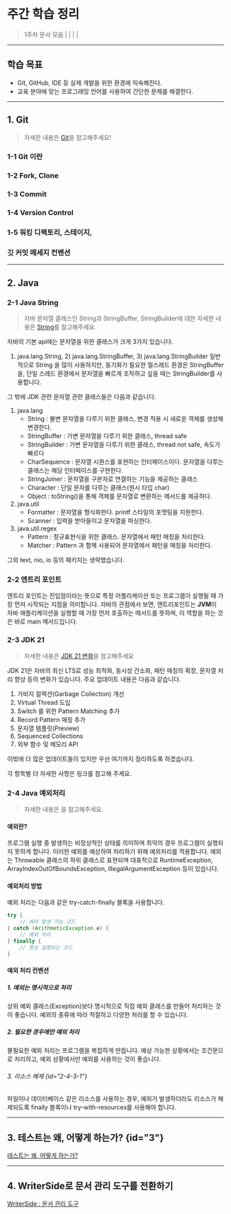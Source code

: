 # 주간 학습 정리

> 1주차 문서 모음
> | **[](1주차-문자열-덧셈-계산기.md)** | **[](1주차-미션-요약.md)** | **[](1주차-요구사항-분석.md)** |

---

## 학습 목표

* Git, GitHub, IDE 등 실제 개발을 위한 환경에 익숙해진다.
* 교육 분야에 맞는 프로그래밍 언어를 사용하여 간단한 문제를 해결한다.

---

## 1. Git

> 자세한 내용은 [Git](Git-VCS-Github.md)을 참고해주세요!

### 1-1 Git 이란

### 1-2 Fork, Clone

### 1-3 Commit

### 1-4 Version Control

### 1-5  워킹 디랙토리, 스테이지,

### 깃 커밋 메세지 컨벤션

---

## 2. Java

### 2-1 Java String

> 자바 문자열 클래스인 String과 StringBuffer, StringBuilder에 대한 자세한 내용은
> [String](Java-String-클래스와-메서드.md)를 참고해주세요.

자바의 기본 api에는 문자열을 위한 클래스가 크게 3가지 있습니다.

1) java.lang.String, 2) java.lang.StringBuffer, 3) java.lang.StringBuilder
   일반적으로 String 을 많이 사용하지만, 동기화가 필요한 멀스레드 환경은 StringBuffer을,
   단일 스레드 환경에서 문자열을 빠르게 조작하고 싶을 때는 StringBuilder를 사용합니다.

그 밖에 JDK 관련 문자열 관련 클래스들은 다음과 같습니다.

1) java.lang
    - String : 불변 문자열을 다루기 위한 클래스, 변경 적용 시 새로운 객체를 생성해 변경한다.
    - StringBuffer : 가변 문자열을 다루기 위한 클래스, thread safe
    - StringBuilder : 가변 문자열을 다루기 위한 클래스, thread not safe, 속도가 빠르다
    - CharSequence : 문자열 시퀀스를 표현하는 인터페이스이다. 문자열을 다루는 클래스는 해당 인터페이스를 구현한다.
    - StringJoiner : 문자열을 구분자로 연결하는 기능을 제공하는 클래스
    - Character : 단일 문자를 다루는 클래스(원시 타입 char)
    - Object : toString()을 통해 객체를 문자열로 변환하는 메서드를 제공하다.
2) java.util
    - Formatter : 문자열을 형식화한다. printf 스타일의 포맷팅을 지원한다.
    - Scanner : 입력을 받아들이고 문자열을 파싱한다.
3) java.util.regex
    - Pattern : 정규표현식을 위한 클래스. 문자열에서 패턴 매칭을 처리한다.
    - Matcher : Pattern 과 함께 사용되어 문자열에서 패턴을 매칭을 처리한다.

그외 text, nio, io 등의 패키지는 생략했습니다.

### 2-2 엔트리 포인트

엔트리 포인트는 진입점이라는 뜻으로 특정 어플리케이션 또는 프로그램이 실행될 때 가장 먼저 시작되는 지점을 의미합니다.
자바의 관점에서 보면, 엔트리포인트는 **JVM**이 자바 애플리케이션을 실행할 때
가장 먼저 호출하는 메서드를 뜻하며, 이 역할을 하는 것은 바로 main 메서드입니다.

### 2-3 JDK 21

> 자세한 내용은 [JDK 21 변화](JDK21-업데이트.md)을 참고해주세요

JDK 21은 자바의 최신 LTS로 성능 최적화, 동시성 간소화, 패턴 매칭의 확장, 문자열 처리 향상 등의 변화가 있습니다.
주요 업데이트 내용은 다음과 같습니다.

1. 가비지 컬렉션(Garbage Collection) 개선
2. Virtual Thread 도입
3. Switch 를 위한 Pattern Matching 추가
4. Record Pattern 매칭 추가
5. 문자열 템플릿(Preview)
6. Sequenced Collections
7. 외부 함수 및 메모리 API

이밖에 더 많은 업데이트들이 있지만 우선 여기까지 정리하도록 하겠습니다.

각 항목별 더 자세한 사항은 [](JDK21-업데이트.md) 링크를 참고해 주세요.

### 2-4 Java 예외처리

> 자세한 내용은 [](Java-예외-처리.md)을 참고해주세요.

#### 예외란?

프로그램 실행 중 발생하는 비정상적인 상태를 의미하며 최악의 경우 프로그램이 실행되지 못하게 합니다.
이러한 예외를 예상하여 처리하기 위해 예외처리를 적용합니다.
예외는 Throwable 클래스의 하위 클래스로 표현되며 대표적으로
RuntimeException, ArrayIndexOutOfBoundsException, IllegalArgumentException 등이 있습니다.

#### 예외처리 방법

예외 처리는 다음과 같은 try-catch-finally 블록을 사용합니다.

   ```Java
   try {
       // 예외 발생 가능 코드
   } catch (ArithmeticException e) {
       // 예외 처리
   } finally {
       // 항상 실행되는 코드
   }
   
   ```            

#### 예외 처리 컨밴션

##### 1. 예외는 명시적으로 처리

상위 예외 클래스(Exception)보다 명시적으로 직접 예외 클래스를 만들어 처리하는 것이 좋습니다.
예외의 종류에 따라 적절하고 다양한 처리를 할 수 있습니다.

##### 2. 필요한 경우에만 예외 처리

불필요한 예외 처리는 프로그램을 복잡하게 만듭니다. 예상 가능한 상황에서는 조건문으로 처리하고, 예외 상황에서만 예외를 사용하는 것이 좋습니다.

###### 3. 리소스 해제 {id="2-4-3-1"}

파일이나 데이터베이스 같은 리소스를 사용하는 경우, 예외가 발생하더라도 리소스가 해제되도록
finally 블록이나 try-with-resources를 사용해야 합니다.


---

## 3. 테스트는 왜, 어떻게 하는가? {id="3"}

[테스트는 왜, 어떻게 하는가?](TDD와-테스트.md)

---

## 4. WriterSide로 문서 관리 도구를 전환하기

[WriterSide : 문서 관리 도구](WriterSide로-개발-문서-배포하기.md)

